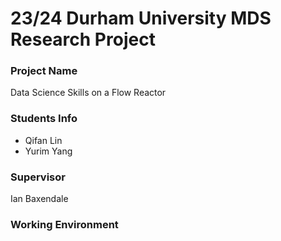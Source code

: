 # 23/24 Durham University MDS Research Project
  
### Project Name
Data Science Skills on a Flow Reactor

### Students Info
* Qifan Lin
* Yurim Yang

### Supervisor  
Ian Baxendale

### Working Environment
